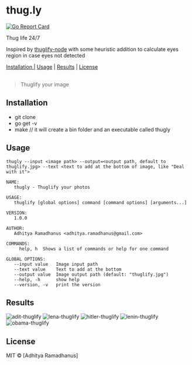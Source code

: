 # thug.ly
[![Go Report Card](https://goreportcard.com/badge/github.com/AdhityaRamadhanus/thug.ly)](https://goreportcard.com/report/github.com/AdhityaRamadhanus/thug.ly)

Thug life 24/7

Inspired by [thuglify-node](https://github.com/reyhansofian/thuglify-node) with some heuristic addition to calculate eyes region in case eyes not detected

<p>
  <a href="#installation">Installation |</a>
  <a href="#usage">Usage</a> |
  <a href="#results">Results</a> |
  <a href="#licenses">License</a>
  <br><br>
  <blockquote>
	Thuglify your image
  </blockquote>
</p>

Installation
------------
* git clone
* go get -v
* make // it will create a bin folder and an executable called thugly

Usage
------------
```
thugly --input <image path> --output=<output path, default to thuglify.jpg> --text <text to add at the bottom of image, like "Deal with it">
```

```
NAME:
   thugly - Thuglify your photos

USAGE:
   thuglify [global options] command [command options] [arguments...]

VERSION:
   1.0.0

AUTHOR:
   Adhitya Ramadhanus <adhitya.ramadhanus@gmail.com>

COMMANDS:
     help, h  Shows a list of commands or help for one command

GLOBAL OPTIONS:
   --input value   Image input path
   --text value    Text to add at the bottom
   --output value  Image output path (default: "thuglify.jpg")
   --help, -h      show help
   --version, -v   print the version

```

Results
------------
![adit-thuglify](https://cloud.githubusercontent.com/assets/5761975/24078484/837626f8-0ca1-11e7-9d53-5a0a0fe7cfdb.jpg)
![lena-thuglify](https://cloud.githubusercontent.com/assets/5761975/24078486/837e0b70-0ca1-11e7-8f39-b46301ff264d.jpg)
![hitler-thuglify](https://cloud.githubusercontent.com/assets/5761975/24257399/5e4fa230-101d-11e7-8fd3-20f4dab509fd.jpg)
![lenin-thuglify](https://cloud.githubusercontent.com/assets/5761975/24257400/5e8c8ad8-101d-11e7-9d31-2db30e8dcd92.jpg)
![obama-thuglify](https://cloud.githubusercontent.com/assets/5761975/24257401/5e92d2c6-101d-11e7-9eea-ff681665258b.jpg)

License
----

MIT © [Adhitya Ramadhanus]